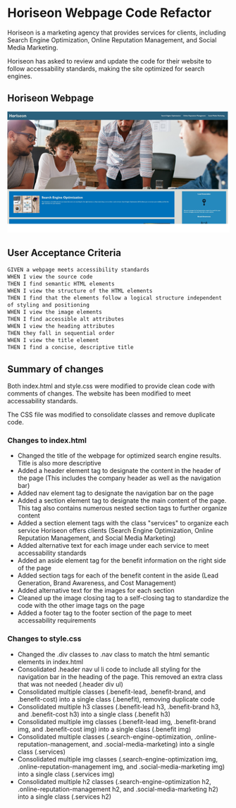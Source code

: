 # Horiseon Webpage Code Refactor

Horiseon is a marketing agency that provides services for clients, including Search Engine Optimization, Online Reputation Management, and Social Media Marketing.

Horiseon has asked to review and update the code for their website to follow accessability standards, making the site optimized for search engines.

## Horiseon Webpage

![HoriseonWebpage](./assets/Horiseon-Webpage.jpg)

## User Acceptance Criteria

```
GIVEN a webpage meets accessibility standards
WHEN I view the source code
THEN I find semantic HTML elements
WHEN I view the structure of the HTML elements
THEN I find that the elements follow a logical structure independent of styling and positioning
WHEN I view the image elements
THEN I find accessible alt attributes
WHEN I view the heading attributes
THEN they fall in sequential order
WHEN I view the title element
THEN I find a concise, descriptive title
```

## Summary of changes

Both index.html and style.css were modified to provide clean code with comments of changes. The website has been modified to meet accessability standards.

The CSS file was modified to consolidate classes and remove duplicate code.

### Changes to index.html

- Changed the title of the webpage for optimized search engine results. Title is also more descriptive
- Added a header element tag to designate the content in the header of the page (This includes the company header as well as the navigation bar)
- Added nav element tag to designate the navigation bar on the page
- Added a section element tag to designate the main content of the page. This tag also contains numerous nested section tags to further organize content
- Added a section element tags with the class "services" to organize each service Horiseon offers clients (Search Engine Optimization, Online Reputation Management, and Social Media Marketing)
- Added alternative text for each image under each service to meet accessability standards
- Added an aside element tag for the benefit information on the right side of the page
- Added section tags for each of the benefit content in the aside (Lead Generation, Brand Awareness, and Cost Management)
- Added alternative text for the images for each section
- Cleaned up the image closing tag to a self-closing tag to standardize the code with the other image tags on the page
- Added a footer tag to the footer section of the page to meet accessability requirements

### Changes to style.css

- Changed the .div classes to .nav class to match the html semantic elements in index.html
- Consolidated .header nav ul li code to include all styling for the navigation bar in the heading of the page. This removed an extra class that was not needed (.header div ul)
- Consolidated multiple classes (.benefit-lead, .benefit-brand, and .benefit-cost) into a single class (.benefit), removing duplicate code
- Consolidated multiple h3 classes (.benefit-lead h3, .benefit-brand h3, and .benefit-cost h3) into a single class (.benefit h3)
- Consolidated multiple img classes (.benefit-lead img, .benefit-brand img, and .benefit-cost img) into a single class (.benefit img)
- Consolidated multiple classes (.search-engine-optimization, .online-reputation-management, and .social-media-marketing) into a single class (.services)
- Consolidated multiple img classes (.search-engine-optimization img, .online-reputation-management img, and .social-media-marketing img) into a single class (.services img)
- Consolidated multiple h2 classes (.search-engine-optimization h2, .online-reputation-management h2, and .social-media-marketing h2) into a single class (.services h2)
